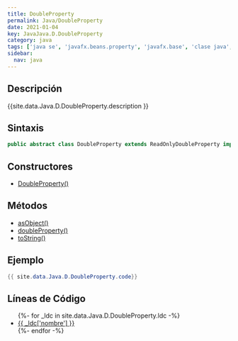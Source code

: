 ```yaml
---
title: DoubleProperty
permalink: Java/DoubleProperty
date: 2021-01-04
key: JavaJava.D.DoubleProperty
category: java
tags: ['java se', 'javafx.beans.property', 'javafx.base', 'clase java', 'JavaFX 2.0']
sidebar: 
  nav: java
---
```


## Descripción
{{site.data.Java.D.DoubleProperty.description }}

## Sintaxis
~~~java
public abstract class DoubleProperty extends ReadOnlyDoubleProperty implements Property<Number>, WritableDoubleValue
~~~

## Constructores
* [DoubleProperty()](/Java/DoubleProperty/DoubleProperty/)

## Métodos
* [asObject()](/Java/DoubleProperty/asObject)
* [doubleProperty()](/Java/DoubleProperty/doubleProperty)
* [toString()](/Java/DoubleProperty/toString)

## Ejemplo
~~~java
{{ site.data.Java.D.DoubleProperty.code}}
~~~

## Líneas de Código
<ul>
{%- for _ldc in site.data.Java.D.DoubleProperty.ldc -%}
   <li>
       <a href="{{_ldc['url'] }}">{{ _ldc['nombre'] }}</a>
   </li>
{%- endfor -%}
</ul>
